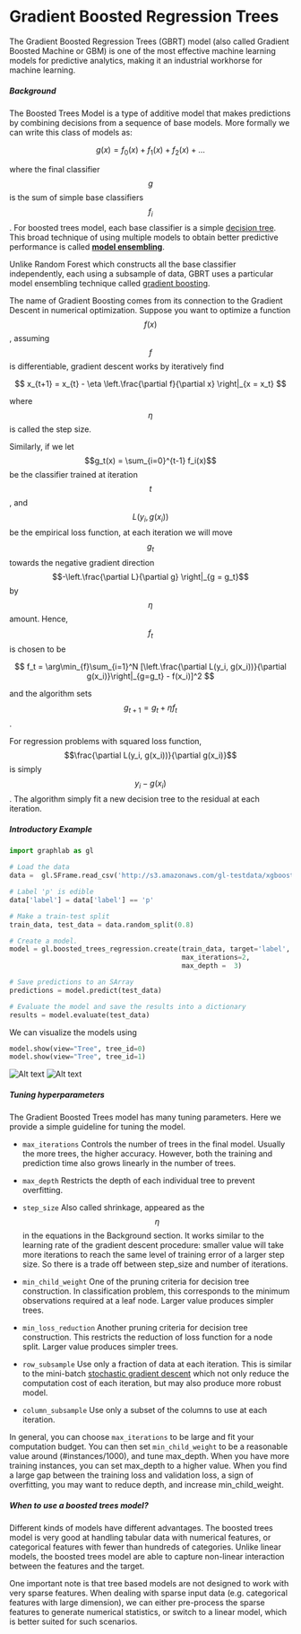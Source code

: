 <script src="../turi/js/recview.js"></script>
# Gradient Boosted Regression Trees

The Gradient Boosted Regression Trees (GBRT) model (also called Gradient
Boosted Machine or GBM) is one of the most effective machine learning
models for predictive analytics, making it an industrial workhorse for
machine learning.

##### Background
The Boosted Trees Model is a type of additive model that makes
predictions by combining decisions from a sequence of base models. More
formally we can write this class of models as:

$$
    g(x) = f_0(x) + f_1(x) + f_2(x) + ...
$$

where the final classifier $$g$$ is the sum of simple base classifiers $$f_i$$.
For boosted trees model, each base classifier is a simple [decision
tree](decision_tree_regression.md). This broad technique of
using multiple models to obtain better predictive performance is called
[**model ensembling**](http://en.wikipedia.org/wiki/Ensemble_learning).

Unlike Random Forest which constructs all the base classifier independently,
each using a subsample of data, GBRT uses a particular model ensembling
technique called [gradient boosting](http://en.wikipedia.org/wiki/Gradient_boosting).

The name of Gradient Boosting comes from its connection to the Gradient Descent
in numerical optimization. Suppose you want to optimize a function $$f(x)$$,
assuming $$f$$ is differentiable, gradient descent works by iteratively find

$$
  x_{t+1} = x_{t} - \eta \left.\frac{\partial f}{\partial x} \right|_{x = x_t}
$$

where $$\eta$$ is called the step size.

Similarly, if we let $$g_t(x) = \sum_{i=0}^{t-1} f_i(x)$$ be the classifier
trained at iteration $$t$$, and $$L(y_i, g(x_i))$$ be the empirical loss function,
at each iteration we will move $$g_t$$ towards the negative gradient
direction $$-\left.\frac{\partial L}{\partial g} \right|_{g = g_t}$$ by $$\eta$$ amount.
Hence, $$f_{t}$$ is chosen to be

$$
  f_t = \arg\min_{f}\sum_{i=1}^N [\left.\frac{\partial L(y_i, g(x_i))}{\partial g(x_i)}\right|_{g=g_t} - f(x_i)]^2
$$

and the algorithm sets $$g_{t+1} = g_{t} + \eta f_t$$.

For regression problems with squared loss function, $$\frac{\partial L(y_i, g(x_i))}{\partial g(x_i)}$$ is simply $$y_i - g(x_i)$$.
The algorithm simply fit a new decision tree to the residual at each iteration.

##### Introductory Example

```python
import graphlab as gl

# Load the data
data =  gl.SFrame.read_csv('http://s3.amazonaws.com/gl-testdata/xgboost/mushroom.csv')

# Label 'p' is edible
data['label'] = data['label'] == 'p'

# Make a train-test split
train_data, test_data = data.random_split(0.8)

# Create a model.
model = gl.boosted_trees_regression.create(train_data, target='label',
                                           max_iterations=2,
                                           max_depth =  3)

# Save predictions to an SArray
predictions = model.predict(test_data)

# Evaluate the model and save the results into a dictionary
results = model.evaluate(test_data)
```
We can visualize the models using

```python
model.show(view="Tree", tree_id=0)
model.show(view="Tree", tree_id=1)
```
![Alt text](images/tree_0.png)
![Alt text](images/tree_1.png)

##### Tuning hyperparameters
The Gradient Boosted Trees model has many tuning parameters. Here we provide a simple guideline for tuning the model.

- `max_iterations`
  Controls the number of trees in the final model. Usually the more trees, the higher accuracy.
  However, both the training and prediction time also grows linearly in the number of trees.

- `max_depth`
  Restricts the depth of each individual tree to prevent overfitting.

- `step_size`
  Also called shrinkage, appeared as the $$\eta$$ in the equations in the Background section.
  It works similar to the learning rate of the gradient descent procedure: smaller value
  will take more iterations to reach the same level of training error of a larger step size.
  So there is a trade off between step_size and number of iterations.

- `min_child_weight`
  One of the pruning criteria for decision tree construction. In classification problem, this
  corresponds to the minimum observations required at a leaf node. Larger value
  produces simpler trees.

- `min_loss_reduction`
  Another pruning criteria for decision tree construction. This restricts the reduction of
  loss function for a node split. Larger value produces simpler trees.

- `row_subsample`
  Use only a fraction of data at each iteration. This is
  similar to the mini-batch [stochastic gradient descent](http://en.wikipedia.org/wiki/Stochastic_gradient_descent)
  which not only reduce the computation cost of each iteration, but may also produce
  more robust model.

- `column_subsample`
  Use only a subset of the columns to use at each iteration.

In general, you can choose `max_iterations` to be large and fit your computation budget.
You can then set `min_child_weight` to be a reasonable value around
(#instances/1000), and tune max_depth. When you have more training instances,
you can set max_depth to a higher value. When you find a large gap between
the training loss and validation loss, a sign of overfitting, you may want
to reduce depth, and increase min_child_weight.

##### When to use a boosted trees model?
Different kinds of models have different advantages. The boosted trees model is
very good at handling tabular data with numerical features, or categorical
features with fewer than hundreds of categories. Unlike linear models, the
boosted trees model are able to capture non-linear interaction between the
features and the target.

One important note is that tree based models are not designed to work with very
sparse features. When dealing with sparse input data (e.g. categorical features
                                                      with large dimension), we
can either pre-process the sparse features to generate numerical statistics, or
switch to a linear model, which is better suited for such scenarios.
